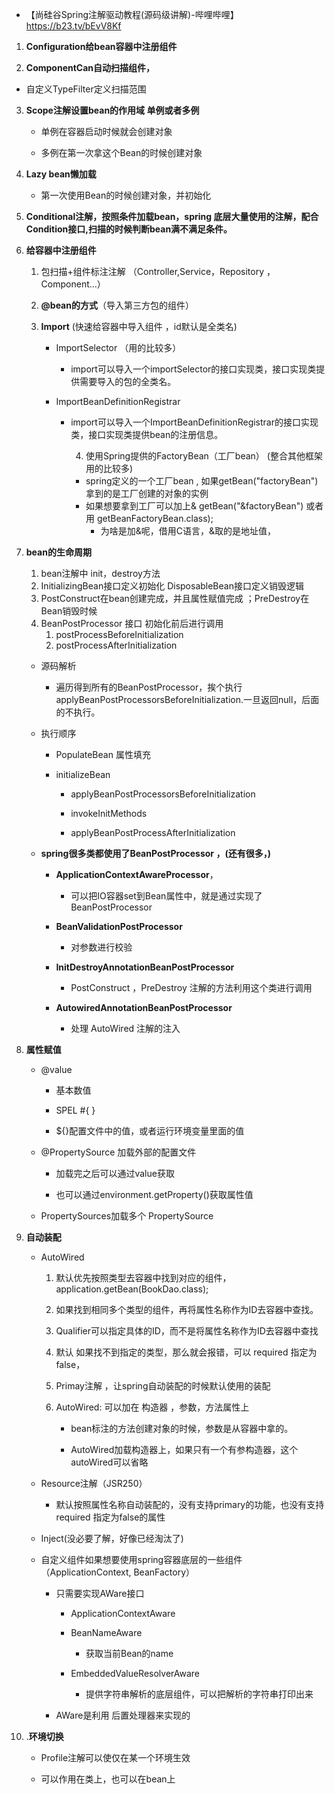 - 【尚硅谷Spring注解驱动教程(源码级讲解)-哔哩哔哩】 https://b23.tv/bEvV8Kf

1. **Configuration给bean容器中注册组件**

2.  **ComponentCan自动扫描组件，**
   - 自定义TypeFilter定义扫描范围

3. **Scope注解设置bean的作用域 单例或者多例**

   - 单例在容器启动时候就会创建对象

   - 多例在第一次拿这个Bean的时候创建对象

4. **Lazy bean懒加载** 
   - 第一次使用Bean的时候创建对象，并初始化

5. **Conditional注解，按照条件加载bean，spring 底层大量使用的注解，配合Condition接口,扫描的时候判断bean满不满足条件。**

6. **给容器中注册组件**

   1. 包扫描+组件标注注解 （Controller,Service，Repository ，Component...）

   2. **@bean的方式**（导入第三方包的组件）

   3. **Import**	(快速给容器中导入组件 ，id默认是全类名)

      - ImportSelector  （用的比较多）
        - import可以导入一个importSelector的接口实现类，接口实现类提供需要导入的包的全类名。

      - ImportBeanDefinitionRegistrar
        - import可以导入一个ImportBeanDefinitionRegistrar的接口实现类，接口实现类提供bean的注册信息。

     		4. 使用Spring提供的FactoryBean（工厂bean） (整合其他框架用的比较多) 
          - spring定义的一个工厂bean , 如果getBean("factoryBean")拿到的是工厂创建的对象的实例
          - 如果想要拿到工厂可以加上&   getBean("&factoryBean") 或者用 getBeanFactoryBean.class); 
            - 为啥是加&呢，借用C语言，&取的是地址值，

7. **bean的生命周期**

   1. bean注解中 init，destroy方法
   2. InitializingBean接口定义初始化  DisposableBean接口定义销毁逻辑 
   3. PostConstruct在bean创建完成，并且属性赋值完成 ；PreDestroy在Bean销毁时候
   4. BeanPostProcessor 接口 初始化前后进行调用
      1. postProcessBeforeInitialization
      2. postProcessAfterInitialization

   - 源码解析
     - 遍历得到所有的BeanPostProcessor，挨个执行 applyBeanPostProcessorsBeforeInitialization.一旦返回null，后面的不执行。

   - 执行顺序

     - PopulateBean  属性填充

     - initializeBean

       - applyBeanPostProcessorsBeforeInitialization

       - invokeInitMethods

       - applyBeanPostProcessAfterInitialization

   - **spring很多类都使用了BeanPostProcessor ，(还有很多，)**

     - **ApplicationContextAwareProcessor**，
       - 可以把IO容器set到Bean属性中，就是通过实现了 BeanPostProcessor

     - **BeanValidationPostProcessor**
       - 对参数进行校验

     - **InitDestroyAnnotationBeanPostProcessor**
       - PostConstruct ，PreDestroy 注解的方法利用这个类进行调用

     - **AutowiredAnnotationBeanPostProcessor**
       - 处理 AutoWired 注解的注入

8. **属性赋值**

   - @value

     - 基本数值

     - SPEL #{ }

     - ${}配置文件中的值，或者运行环境变量里面的值

   - @PropertySource 加载外部的配置文件

     - 加载完之后可以通过value获取

     - 也可以通过environment.getProperty()获取属性值

   - PropertySources加载多个 PropertySource  

9. **自动装配**

   - AutoWired 

     1. 默认优先按照类型去容器中找到对应的组件，application.getBean(BookDao.class);

     2. 如果找到相同多个类型的组件，再将属性名称作为ID去容器中查找。

     3. Qualifier可以指定具体的ID，而不是将属性名称作为ID去容器中查找

     4. 默认 如果找不到指定的类型，那么就会报错，可以 required 指定为false，

     5. Primay注解 ，让spring自动装配的时候默认使用的装配

     6. AutoWired: 可以加在 构造器 ，参数，方法属性上 

        - bean标注的方法创建对象的时候，参数是从容器中拿的。

        - AutoWired加载构造器上，如果只有一个有参构造器，这个autoWired可以省略

   - Resource注解（JSR250）
     - 默认按照属性名称自动装配的，没有支持primary的功能，也没有支持 required 指定为false的属性

   - Inject(没必要了解，好像已经淘汰了)

   - 自定义组件如果想要使用spring容器底层的一些组件（ApplicationContext, BeanFactory）

     - 只需要实现AWare接口

       - ApplicationContextAware

       - BeanNameAware 
         - 获取当前Bean的name

       - EmbeddedValueResolverAware 
         - 提供字符串解析的底层组件，可以把解析的字符串打印出来 

     - AWare是利用 后置处理器来实现的

10. .**环境切换**

    - Profile注解可以使仅在某一个环境生效 

    - 可以作用在类上，也可以在bean上